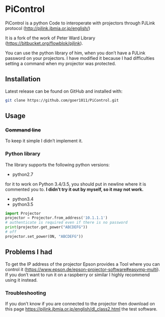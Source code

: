 # PiControl

PiControl is a python Code to interoperate with
projectors through PJLink protocol (http://pjlink.jbmia.or.jp/english/)

It is a fork of the work of Peter Ward Library (https://bitbucket.org/flowblok/pjlink).

You can use the python library of him, when you don’t have a PJLink password on your projectors. I have modified it because I had difficulties setting a command when my projector was protected.

## Installation

Latest release can be found on GitHub and installed with:
```bash
git clone https://github.com/goer1011/PiControl.git
```

## Usage

### ~~Command line~~

To keep it simple I didn’t implement it.

### Python library

The library supports the following python versions:
* python2.7

for it to work on Python 3.4/3.5, you should put in newline where it is commented you to.
__I didn’t try it out by myself, so it may not work.__ 
* python3.4
* python3.5

```python
import Projector
projector = Projector.from_address('10.1.1.1')
# authenticate is required even if there is no password
print(projector.get_power("ABCDEFG"))
# off
projector.set_power(ON, "ABCDEFG"))
```
## Problems I had
To get the IP address of the projector Epson provides a Tool where you can control it (https://www.epson.de/epson-projector-software#easymp-multi). If you don’t want to run it on a raspberry or similar I highly recommend using it instead.

### Troubleshooting
If you don’t know if you are connected to the projector then download on this page https://pjlink.jbmia.or.jp/english/dl_class2.html the test software.
